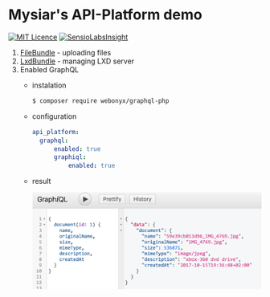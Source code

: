 Mysiar's API-Platform demo
==========================

[![MIT Licence](https://badges.frapsoft.com/os/mit/mit.svg?v=103)](https://opensource.org/licenses/mit-license.php)
[![SensioLabsInsight](https://insight.sensiolabs.com/projects/4f276b94-a25e-4c82-9698-099674325b05/mini.png)](https://insight.sensiolabs.com/projects/4f276b94-a25e-4c82-9698-099674325b05)

1. [FileBundle](src/Mysiar/FileBundle) - uploading files
2. [LxdBundle](src/Mysiar/LxdBundle) - managing LXD server
3. Enabled GraphQL
    * instalation
        ```bash
        $ composer require webonyx/graphql-php
        ```
    * configuration
        ```yaml
        api_platform:
          graphql:
              enabled: true
              graphiql:
                  enabled: true
        ```
    * result

        ![graphql](graphql.png)
